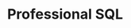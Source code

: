 ---
layout: workshop
title: Professional SQL
weight: 3
permalink: "/services/training/2017-12-03-professional-sql"
redirect_from: "/training/2017-12-03-professional-sql"
category: Back End & Full Stack
description: Most developers stick to performing the basic CRUD operations on their
  database, but modern projects like SQLite, PostgreSQL and MySQL can do *so* much
  more. In this course, we'll discuss a wide range of features that can serve to keep
  data layer speedy, scalable and consistent.
image: "/images/training/2017-12-03-professional-sql.png"
stages:
- title: 'Programming your database '
  description: There are often advantages to setting up a database so that common
    tasks can be performed easily and by name. This way, we can more simply refer
    to these operations in our application logic, and rely on always getting the consistently
    correct behavior.
  duration: 290
  agenda_items:
  - title: Welcome and Tech Check
    description: We’ll get to know each other and ensure everyone is set up for the
      workshop project.
    item_type: lecture
    start_time: '9:00'
    duration: 15
  - title: Views
    description: 'Views are just queries stored in our database. We can use them in
      queries by name, as if they’re another table.

'
    item_type: lecture
    start_time: '9:15'
    duration: 20
  - title: 'EXERCISE: Views for Dashboard Stats'
    description: We’ll build a few queries for a “dashboard”, showing high-level statistics
      from our database. As we may have several applications that should retrieve
      the same result set, we’ll need to set our queries up as views - this may get
      a bit complicated.
    item_type: exercise
    start_time: '9:35'
    duration: 25
  - title: Prepared Statements
    description: 'Prepared statements allow us to create, parse and plan a parameterized
      database query. We''ll pass values into a statement object later to evaluate
      it, just like a regular query. Depending on which database solution you are
      working with, prepared statements may be stored in the database itself (and
      shared across all clients), or created as an object in your application code. '
    item_type: lecture
    start_time: '10:00'
    duration: 20
  - title: 'EXERCISE: Prepared Statements'
    description: As the database connection is initially set up, build some prepared
      statements to power the “customer stats” feature.
    item_type: exercise
    start_time: '10:20'
    duration: 20
  - title: Triggers & Procedural SQL
    description: Triggers are pieces of procedural code that are automatically executed
      at a particular moment in time. There are many uses for triggers, and for the
      most part, this is a feature which works across SQLite, PostgreSQL and MySQL.
    item_type: lecture
    start_time: '10:40'
    duration: 40
  - title: 'EXERCISE: Order Totals'
    description: Currently, it would be prohibitively expensive (in terms of CPU)
      to add an “Order Total” column onto the `/orders/` page, due to the cost of
      *aggregate function* on a HUGE table (`Order x OrderDetail`). We can use another
      approach involving new `OrderTotal` column and a trigger. Whenever an OrderDetail
      row changes, update the `OrderTotal` value for the appropriate order.
    item_type: exercise
    start_time: '11:20'
    duration: 30
  - title: Materialized Views
    description: Materialized views can be used just like regular views. The key difference
      is that they exist as “refreshable” but nonetheless persisted tables in the
      database. To put it another way, materialized views need to be recalculated
      periodically, but certainly not on a per-query basis.
    item_type: lecture
    start_time: '11:50'
    duration: 30
  - title: 'EXERCISE: Better Dashboard Stats'
    description: A dashboard is a great potential use case for materialized views,
      as it displays stats that are not changing from minute-to-minute. We can probably
      get away with running a few really intense queries once per hour, per day, etc…
      Once the work is done, the result set can be queried just as speedily as any
      other table.
    item_type: exercise
    start_time: '12:20'
    duration: 30
  - title: Lunch
    description: Break for lunch.
    item_type: break
    start_time: '12:50'
    duration: 60
- title: 'Relational DB: The Next-Generation'
  description: |-
    Over the last decade, there has been a lot of excitement around databases that are decidedly NOT relational. We have seen a rise in popularity around Key-Value stores like Memcached and Redis due to their pubsub system, and a movement toward “NoSQL” databases that offer greater flexibility for storing objects of widely-varying shapes.

    The great news is that hosted relational databases have caught up! Starting with PostgreSQL 9.4 and MySQL 5.7 support JSON as a column type, first-class pubs systems, full-text search and more!
  duration: 180
  agenda_items:
  - title: Structured Data Types
    description: Starting with PostgreSQL 9.4 and MySQL 5.7, we can create JSON and
      array columns. The main benefit of storing these values as structured data (as
      opposed to “stringifying” them) is that we can query INTO the values via more
      sophisticated mechanisms than “does this string match”.
    item_type: lecture
    start_time: '13:50'
    duration: 30
  - title: 'EXERCISE: Tagged Products'
    description: Create a new database migration to add a `tags` array column to the
      `Product` table. This should allow us to do some non-hierarchical categorization
      on the product list (i.e., “Sauces”, “Bakery”, “Beverages”).
    item_type: exercise
    start_time: '14:20'
    duration: 30
  - title: 'EXERCISE: Customer Preferences'
    description: Create a new database migration to add a `preferences` column for
      json values to the `Customer` table. Present the information on the customer’s
      page.
    item_type: exercise
    start_time: '14:50'
    duration: 30
  - title: Pub/Sub
    description: 'A publish-subscribe (pubsub) system is a software architecture pattern
      where publishers push messages into “channels”, and subscribers who have an
      interest in particular channels receive them. Publishers and subscribers have
      no direct knowledge of each other. '
    item_type: lecture
    start_time: '15:20'
    duration: 20
  - title: 'EXERCISE: Auto-Refreshing Dashboard'
    description: Whenever a new order is created, use the existing web socket mechanism
      with `LISTEN` and `NOTIFY` calls to trigger a page refresh (if users are viewing
      the dashboard).
    item_type: exercise
    start_time: '15:40'
    duration: 20
  - title: Full Text Search
    description: |-
      When implementing a search-engine-like feature on a web application, typically the results must very closely match the search term. In the past, this limitation was countered by adding new system components like Apache [Solr](http://lucene.apache.org/solr/) and [Lucene](https://lucene.apache.org/core/). Setting these up is a daunting task, to say the least, and is absolutely overkill for many use cases.

      Thankfully, modern versions of PostgreSQL and MySQL feature simplified versions of this technology. We can perform a search against multiple fields, specifying how much “weight” should be given to each field.
    item_type: lecture
    start_time: '16:00'
    duration: 30
  - title: 'EXERCISE: Global Search'
    description: There’s currently a “global search” feature on our workshop app,
      which uses an overly simplistic and narrow mechanism to find relevant results.
      Upgrade this feature using our database’s full text search feature set.
    item_type: exercise
    start_time: '16:30'
    duration: 20
- title: Hosted DB Administration
  description: "Most developers put off learning how to properly manage a production
    database service until a major problem occurs. We will save you this pain, and
    teach you ahead of time how to:\n* Create and restore from backups (including
    **restoring to a specific point-in-time!**) \n* Clone your production data, for
    use in a staging or development environment\n* Monitor CPU usage, and identify
    excessively costly queries"
  duration: 70
  agenda_items:
  - title: Command line and backup
    description: While the GUI tools we have been using are most developers’ first
      choice when it comes to DB tools, when working with production systems you’ll
      often end up using SSH in a machine that’s not accessible from the outside world.
      We’ll learn a couple of common tasks relating to database setup, analysis and
      maintenance — all of which can be done from a POSIX-compliant command line.
    item_type: lecture
    start_time: '16:50'
    duration: 30
  - title: Performance and optimization
    description: "Particularly if you are using a high-performance backend language
      that allows a very high degree of concurrency, your database may end up becoming
      your #1 performance bottleneck. We’ll look at: \n* a couple of “first pass”
      optimizations you can perform on your production database,\n* an auditing tool
      you can use to keep track of costly queries,\n* setting up a read-only replica
      that you can hit hard without disrupting your primary database server."
    item_type: lecture
    start_time: '17:20'
    duration: 30
  - title: Wrap Up
    description: We'll recap everything we've learned today, and talk about resources
      for continued education.
    item_type: lecture
    start_time: '17:50'
    duration: 10
---